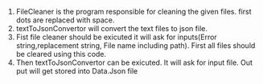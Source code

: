 1. FileCleaner is the program responsible for cleaning the given files. 
first dots are replaced with space.
2. textToJsonConvertor will convert the text files to json file. 
3. Fist file cleaner should be exicuted it will ask for inputs(Error string,replacement string, File name including path).
First all files should be cleared using this code.
4. Then textToJsonConvertor can be exicuted. It will ask for input file. Out put will get stored into Data.Json file
